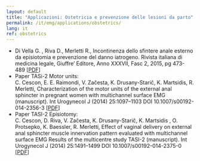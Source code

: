 ```yaml
---
layout: default
title: "Applicazioni: Ostetricia e prevenzione delle lesioni da parto"
permalink: /it/emg/applications/obstetrics/
lang: it
ref: obstetrics
---
```


<ul>
    <li>
        Di Vella G. , Riva D., Merletti R., Incontinenza dello sfintere anale esterno da episiotomia e prevenzione del danno iatrogeno.  Rivista italiana di medicina legale, Giuffre’ Editore, Anno XXXVII, Fasc 2, 2015, pg 473-489 [<a href="/assets/pdfs/publications/2015_Riv_it_med_legale.pdf">PDF</a>]
    </li>
    <li>
        Paper TASi-2 Motor units:<br />
C. Cescon, E. E. Raimondi, V. Začesta, K. Drusany-Starič, K. Martsidis, R. Merletti,
Characterization of the motor units of the external anal sphincter in pregnant women with multichannel surface EMG (manuscript).
Int Urogynecol J (2014) 25:1097–1103 DOI 10.1007/s00192-014-2356-3 [<a href="/assets/pdfs/publications/2014_Paper TASI-2 Motor Units - versione sito.pdf">PDF</a>]
    </li>
    <li>
        Paper TASI-2 Episiotomy:<br />
C. Cescon, D. Riva, V. Začesta, K. Drusany-Starič, K. Martsidis , O. Protsepko, K. Baessler, R. Merletti,  Effect of vaginal delivery on external anal sphincter muscle innervation pattern evaluated with multichannel surface EMG  Results of the multicentre study TASI-2 (manuscript).
Int Urogynecol J (2014) 25:1491–1499 DOI 10.1007/s00192-014-2375-0 [<a href="/assets/pdfs/publications/2014_Paper TASI-2_Episiotomy_versione sito.pdf">PDF</a>]
    </li>
</ul>

